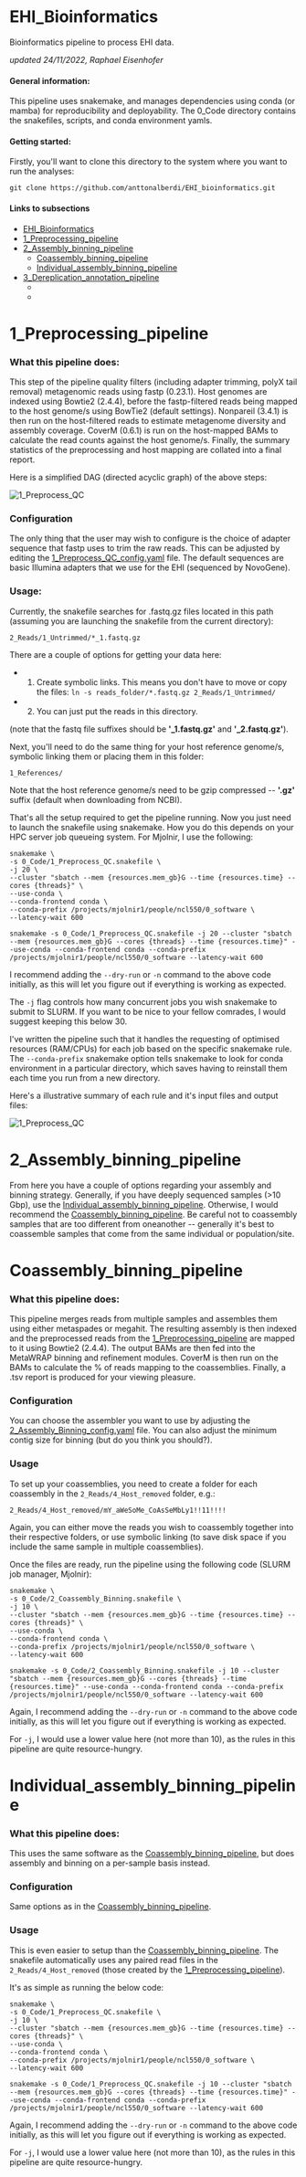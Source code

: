 # EHI_Bioinformatics
Bioinformatics pipeline to process EHI data.

*updated 24/11/2022, Raphael Eisenhofer*

#### General information:
This pipeline uses snakemake, and manages dependencies using conda (or mamba) for reproducibility and deployability. The 0_Code directory contains the snakefiles, scripts, and conda environment yamls. 

#### Getting started:
Firstly, you'll want to clone this directory to the system where you want to run the analyses:
```
git clone https://github.com/anttonalberdi/EHI_bioinformatics.git
```
#### Links to subsections
- [EHI_Bioinformatics](#ehi_bioinformatics)  
- [1_Preprocessing_pipeline](#1_preprocessing_pipeline)  
- [2_Assembly_binning_pipeline](#2_assembly_binning_pipeline)
  - [Coassembly_binning_pipeline](#coassembly_binning_pipeline)
  - [Individual_assembly_binning_pipeline](#individual_assembly_binning_pipeline)
- [3_Dereplication_annotation_pipeline](#3_Dereplication_annotation_pipeline)
  - [](#)
  - [](#)


# 1_Preprocessing_pipeline

### What this pipeline does:
This step of the pipeline quality filters (including adapter trimming, polyX tail removal) metagenomic reads using fastp (0.23.1). Host genomes are indexed using Bowtie2 (2.4.4), before the fastp-filtered reads being mapped to the host genome/s using BowTie2 (default settings). Nonpareil (3.4.1) is then run on the host-filtered reads to estimate metagenome diversity and assembly coverage. CoverM (0.6.1) is run on the host-mapped BAMs to calculate the read counts against the host genome/s. Finally, the summary statistics of the preprocessing and host mapping are collated into a final report.

Here is a simplified DAG (directed acyclic graph) of the above steps:

![1_Preprocess_QC](figures/dag_1_Preprocess_QC.png)

### Configuration
The only thing that the user may wish to configure is the choice of adapter sequence that fastp uses to trim the raw reads. This can be adjusted by editing the [1_Preprocess_QC_config.yaml](0_Code/configs/1_Preprocess_QC_config.yaml) file. The default sequences are basic Illumina adapters that we use for the EHI (sequenced by NovoGene).

### Usage:
Currently, the snakefile searches for .fastq.gz files located in this path (assuming you are launching the snakefile from the current directory):
```
2_Reads/1_Untrimmed/*_1.fastq.gz
```
There are a couple of options for getting your data here:
- 1) Create symbolic links. This means you don't have to move or copy the files:
`ln -s reads_folder/*.fastq.gz 2_Reads/1_Untrimmed/`
- 2) You can just put the reads in this directory.

(note that the fastq file suffixes should be **'_1.fastq.gz'** and **'_2.fastq.gz'**).

Next, you'll need to do the same thing for your host reference genome/s, symbolic linking them or placing them in this folder:
```
1_References/
```
Note that the host reference genome/s need to be gzip compressed -- **'.gz'** suffix (default when downloading from NCBI). 

That's all the setup required to get the pipeline running. Now you just need to launch the snakefile using snakemake. How you do this depends on your HPC server job queueing system. For Mjolnir, I use the following:
```
snakemake \
-s 0_Code/1_Preprocess_QC.snakefile \
-j 20 \
--cluster "sbatch --mem {resources.mem_gb}G --time {resources.time} --cores {threads}" \
--use-conda \
--conda-frontend conda \
--conda-prefix /projects/mjolnir1/people/ncl550/0_software \
--latency-wait 600
```

`snakemake -s 0_Code/1_Preprocess_QC.snakefile -j 20 --cluster "sbatch --mem {resources.mem_gb}G --cores {threads} --time {resources.time}" --use-conda --conda-frontend conda --conda-prefix /projects/mjolnir1/people/ncl550/0_software --latency-wait 600`

I recommend adding the `--dry-run` or `-n` command to the above code initially, as this will let you figure out if everything is working as expected.

The `-j` flag controls how many concurrent jobs you wish snakemake to submit to SLURM. If you want to be nice to your fellow comrades, I would suggest keeping this below 30.

I've written the pipeline such that it handles the requesting of optimised resources (RAM/CPUs) for each job based on the specific snakemake rule. The `--conda-prefix` snakemake option tells snakemake to look for conda environment in a particular directory, which saves having to reinstall them each time you run from a new directory. 

Here's a illustrative summary of each rule and it's input files and output files:

![1_Preprocess_QC](figures/file_structure_1_Preprocess_QC.png)


# 2_Assembly_binning_pipeline

From here you have a couple of options regarding your assembly and binning strategy. Generally, if you have deeply sequenced samples (>10 Gbp), use the [Individual_assembly_binning_pipeline](#individual_assembly_binning_pipeline). Otherwise, I would recommend the [Coassembly_binning_pipeline](#coassembly_binning_pipeline). Be careful not to coassembly samples that are too different from oneanother -- generally it's best to coassemble samples that come from the same individual or population/site.


# Coassembly_binning_pipeline

### What this pipeline does:
This pipeline merges reads from multiple samples and assembles them using either metaspades or megahit. The resulting assembly is then indexed and the preprocessed reads from the [1_Preprocessing_pipeline](#1_preprocessing_pipeline) are mapped to it using Bowtie2 (2.4.4). The output BAMs are then fed into the MetaWRAP binning and refinement modules. CoverM is then run on the BAMs to calculate the % of reads mapping to the coassemblies. Finally, a .tsv report is produced for your viewing pleasure.

### Configuration
You can choose the assembler you want to use by adjusting the [2_Assembly_Binning_config.yaml](0_Code/configs/2_Assembly_Binning_config.yaml) file. You can also adjust the minimum contig size for binning (but do you think you should?). 

### Usage
To set up your coassemblies, you need to create a folder for each coassembly in the `2_Reads/4_Host_removed` folder, e.g.:
```
2_Reads/4_Host_removed/mY_aWeSoMe_CoAsSeMbLy1!!11!!!!
```
Again, you can either move the reads you wish to coassembly together into their respective folders, or use symbolic linking (to save disk space if you include the same sample in multiple coassemblies).

Once the files are ready, run the pipeline using the following code (SLURM job manager, Mjolnir):
```
snakemake \
-s 0_Code/2_Coassembly_Binning.snakefile \
-j 10 \
--cluster "sbatch --mem {resources.mem_gb}G --time {resources.time} --cores {threads}" \
--use-conda \
--conda-frontend conda \
--conda-prefix /projects/mjolnir1/people/ncl550/0_software \
--latency-wait 600
```

`snakemake -s 0_Code/2_Coassembly_Binning.snakefile -j 10 --cluster "sbatch --mem {resources.mem_gb}G --cores {threads} --time {resources.time}" --use-conda --conda-frontend conda --conda-prefix /projects/mjolnir1/people/ncl550/0_software --latency-wait 600`

Again, I recommend adding the `--dry-run` or `-n` command to the above code initially, as this will let you figure out if everything is working as expected.

For `-j`, I would use a lower value here (not more than 10), as the rules in this pipeline are quite resource-hungry.


# Individual_assembly_binning_pipeline

### What this pipeline does:
This uses the same software as the [Coassembly_binning_pipeline](#coassembly_binning_pipeline), but does assembly and binning on a per-sample basis instead. 

### Configuration
Same options as in the [Coassembly_binning_pipeline](#coassembly_binning_pipeline).

### Usage
This is even easier to setup than the [Coassembly_binning_pipeline](#coassembly_binning_pipeline). The snakefile automatically uses any paired read files in the `2_Reads/4_Host_removed` (those created by the [1_Preprocessing_pipeline](#1_preprocessing_pipeline)). 

It's as simple as running the below code:
```
snakemake \
-s 0_Code/1_Preprocess_QC.snakefile \
-j 10 \
--cluster "sbatch --mem {resources.mem_gb}G --time {resources.time} --cores {threads}" \
--use-conda \
--conda-frontend conda \
--conda-prefix /projects/mjolnir1/people/ncl550/0_software \
--latency-wait 600
```

`snakemake -s 0_Code/1_Preprocess_QC.snakefile -j 10 --cluster "sbatch --mem {resources.mem_gb}G --cores {threads} --time {resources.time}" --use-conda --conda-frontend conda --conda-prefix /projects/mjolnir1/people/ncl550/0_software --latency-wait 600`

Again, I recommend adding the `--dry-run` or `-n` command to the above code initially, as this will let you figure out if everything is working as expected.

For `-j`, I would use a lower value here (not more than 10), as the rules in this pipeline are quite resource-hungry.


